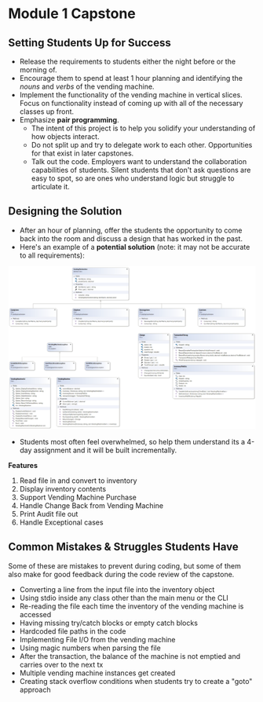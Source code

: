 <link rel="stylesheet" type="text/css" media="all" href="./styles/style.css" />

# Module 1 Capstone

## Setting Students Up for Success

- Release the requirements to students either the night before or the morning of.
- Encourage them to spend at least 1 hour planning and identifying the *nouns* and *verbs* of the vending machine.
- Implement the functionality of the vending machine in vertical slices. Focus on functionality instead of coming up with all of the necessary classes up front.
- Emphasize **pair programming**. 
    - The intent of this project is to help you solidify your understanding of how objects interact.
    - Do not split up and try to delegate work to each other. Opportunities for that exist in later capstones.
    - Talk out the code. Employers want to understand the collaboration capabilities of students. Silent students that don't ask questions are easy to spot, so are ones who understand logic but struggle to articulate it.

## Designing the Solution

- After an hour of planning, offer the students the opportunity to come back into the room and discuss a design that has worked in the past.
- Here's an example of a **potential solution** (note: it may not be accurate to all requirements):

![Solution](resources/big-picture.png)

- Students most often feel overwhelmed, so help them understand its a 4-day assignment and it will be built incrementally.

**Features**
1. Read file in and convert to inventory
1. Display inventory contents
1. Support Vending Machine Purchase
1. Handle Change Back from Vending Machine
1. Print Audit file out
1. Handle Exceptional cases


## Common Mistakes & Struggles Students Have

Some of these are mistakes to prevent during coding, but some of them also make for good feedback during the code review of the capstone.

- Converting a line from the input file into the inventory object
- Using stdio inside any class other than the main menu or the CLI
- Re-reading the file each time the inventory of the vending machine is accessed
- Having missing try/catch blocks or empty catch blocks
- Hardcoded file paths in the code
- Implementing File I/O from the vending machine
- Using magic numbers when parsing the file
- After the transaction, the balance of the machine is not emptied and carries over to the next tx
- Multiple vending machine instances get created
- Creating stack overflow conditions when students try to create a "goto" approach